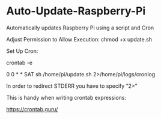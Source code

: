 # Auto-Update-Raspberry-Pi
Automatically updates Raspberry Pi using a script and Cron


Adjust Permission to Allow Execution:
chmod +x update.sh

Set Up Cron:

crontab -e

0 0 * * SAT sh /home/pi/update.sh 2>/home/pi/logs/cronlog

In order to redirect STDERR you have to specify “2>”

This is handy when writing crontab expressions:

https://crontab.guru/
